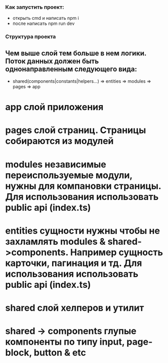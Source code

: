 ### Как запустить проект:

- открыть cmd и написать npm i
- после написать npm run dev

### Структура проекта

## Чем выше слой тем больше в нем логики. Поток данных должен быть однонаправленным следующего вида:

- shared(components|constants|helpers...) => entities => modules => pages => app

# app слой приложения

# pages слой страниц. Страницы собираются из модулей

# modules независимые переиспользуемые модули, нужны для компановки страницы. Для использования использовать public api (index.ts)

# entities сущности нужны чтобы не захламлять modules & shared->components. Например сущность карточки, пагинация и тд. Для использования использовать public api (index.ts)

# shared слой хелперов и утилит

# shared -> components глупые компоненты по типу input, page-block, button & etc
